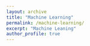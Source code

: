 ```yaml
---
layout: archive
title: "Machine Learning"
permalink: /machine-learning/
excerpt: "Machine Leaning"
author_profile: true
---
```

